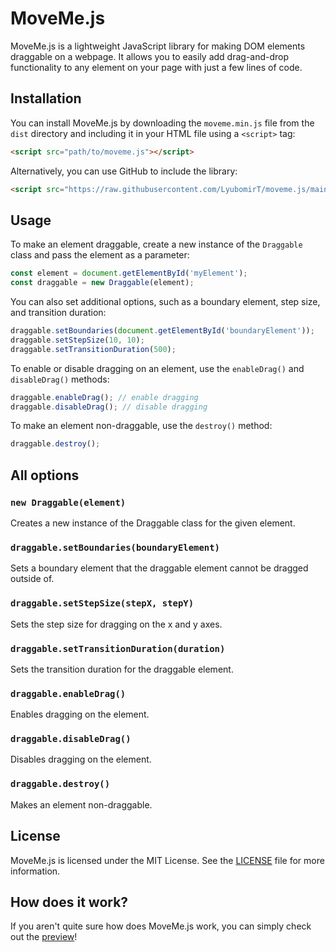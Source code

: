 
# MoveMe.js

MoveMe.js is a lightweight JavaScript library for making DOM elements draggable on a webpage. It allows you to easily add drag-and-drop functionality to any element on your page with just a few lines of code.

## Installation

You can install MoveMe.js by downloading the `moveme.min.js` file from the `dist` directory and including it in your HTML file using a `<script>` tag:
```html
<script src="path/to/moveme.js"></script>
```

Alternatively, you can use GitHub to include the library:
```html
<script src="https://raw.githubusercontent.com/LyubomirT/moveme.js/main/lib/1.0.0/moveme.js"></script>
```
## Usage

To make an element draggable, create a new instance of the `Draggable` class and pass the element as a parameter:

```js
const element = document.getElementById('myElement');
const draggable = new Draggable(element);
```

You can also set additional options, such as a boundary element, step size, and transition duration:

```js
draggable.setBoundaries(document.getElementById('boundaryElement'));
draggable.setStepSize(10, 10);
draggable.setTransitionDuration(500);
```

To enable or disable dragging on an element, use the `enableDrag()` and `disableDrag()` methods:
```js
draggable.enableDrag(); // enable dragging
draggable.disableDrag(); // disable dragging
```

To make an element non-draggable, use the `destroy()` method:
```js
draggable.destroy();
```

## All options

### `new Draggable(element)`

Creates a new instance of the Draggable class for the given element.

### `draggable.setBoundaries(boundaryElement)`

Sets a boundary element that the draggable element cannot be dragged outside of.

### `draggable.setStepSize(stepX, stepY)`

Sets the step size for dragging on the x and y axes.

### `draggable.setTransitionDuration(duration)`

Sets the transition duration for the draggable element.

### `draggable.enableDrag()`

Enables dragging on the element.

### `draggable.disableDrag()`

Disables dragging on the element.

### `draggable.destroy()`

Makes an element non-draggable.

## License

MoveMe.js is licensed under the MIT License. See the [LICENSE](LICENSE) file for more information.

## How does it work?

If you aren't quite sure how does MoveMe.js work, you can simply check out the [preview](preview/preview.html)!